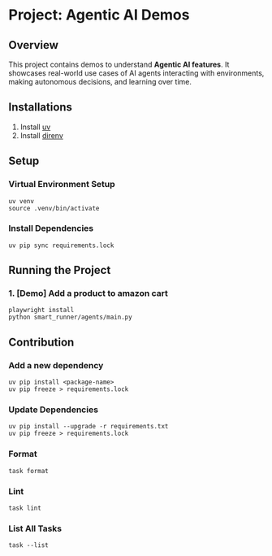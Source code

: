 # Project: Agentic AI Demos

## Overview

This project contains demos to understand **Agentic AI features**. It showcases real-world use cases of AI agents
interacting with environments, making autonomous decisions, and learning over time.

## Installations

1. Install [uv](https://github.com/astral-sh/uv)
2. Install [direnv](https://github.com/direnv/direnv)

## Setup

### Virtual Environment Setup

```shell
uv venv
source .venv/bin/activate
```

### Install Dependencies

```shell
uv pip sync requirements.lock
```

## Running the Project

### 1. [Demo] Add a product to amazon cart

```shell
playwright install
python smart_runner/agents/main.py
```

## Contribution

### Add a new dependency

```shell
uv pip install <package-name>
uv pip freeze > requirements.lock
```

### Update Dependencies

```shell
uv pip install --upgrade -r requirements.txt
uv pip freeze > requirements.lock
```

### Format

```shell
task format
```

### Lint

```shell
task lint
```

### List All Tasks

```shell
task --list
```
